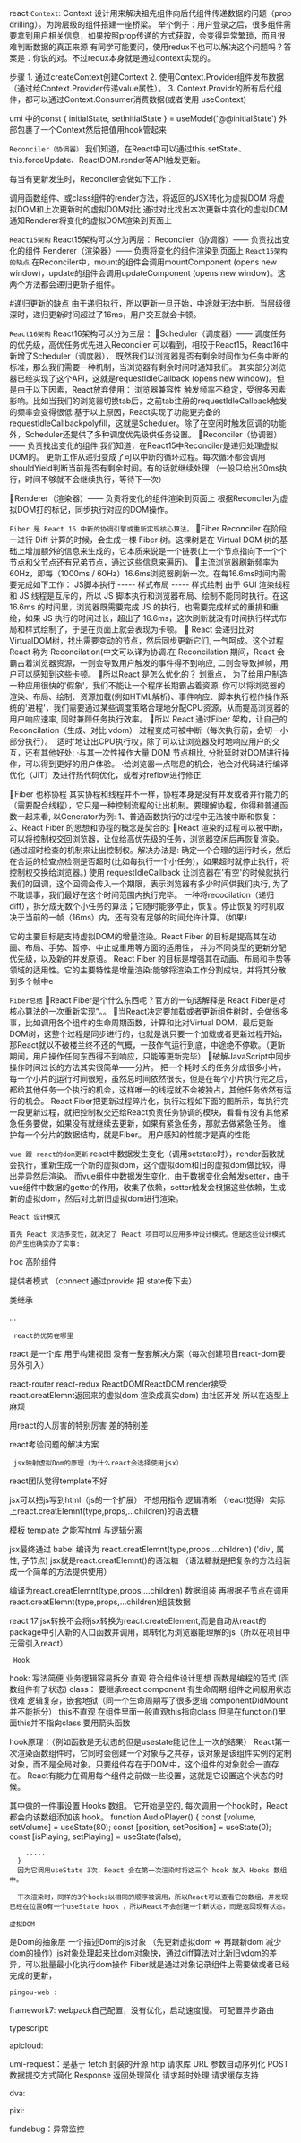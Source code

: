 react 
`Context`: Context 设计用来解决祖先组件向后代组件传递数据的问题（prop drilling）。为跨层级的组件搭建一座桥梁。
举个例子：用户登录之后，很多组件需要拿到用户相关信息，如果按照prop传递的方式获取，会变得异常繁琐，而且很难判断数据的真正来源
有同学可能要问，使用redux不也可以解决这个问题吗？答案是：你说的对。不过redux本身就是通过context实现的。

步骤 1. 通过createContext创建Context 2. 使用Context.Provider组件发布数据（通过给Context.Provider传递value属性）。 3. Context.Providr的所有后代组件，都可以通过Context.Consumer消费数据(或者使用 useContext)


umi 中的const { initialState, setInitialState } = useModel('@@initialState') 
外部包裹了一个Context然后把值用hook管起来



`Reconciler（协调器）`
我们知道，在React中可以通过this.setState、this.forceUpdate、ReactDOM.render等API触发更新。

每当有更新发生时，Reconciler会做如下工作：

调用函数组件、或class组件的render方法，将返回的JSX转化为虚拟DOM
将虚拟DOM和上次更新时的虚拟DOM对比
通过对比找出本次更新中变化的虚拟DOM
通知Renderer将变化的虚拟DOM渲染到页面上

`React15架构`
React15架构可以分为两层：
Reconciler（协调器）—— 负责找出变化的组件
Renderer（渲染器）—— 负责将变化的组件渲染到页面上
`React15架构的缺点`
在Reconciler中，mount的组件会调用mountComponent (opens new window)，update的组件会调用updateComponent (opens new window)。这两个方法都会递归更新子组件。

#递归更新的缺点
由于递归执行，所以更新一旦开始，中途就无法中断。当层级很深时，递归更新时间超过了16ms，用户交互就会卡顿。



`React16架构`
React16架构可以分为三层：
🔴Scheduler（调度器）—— 调度任务的优先级，高优任务优先进入Reconciler
可以看到，相较于React15，React16中新增了Scheduler（调度器），
既然我们以浏览器是否有剩余时间作为任务中断的标准，那么我们需要一种机制，当浏览器有剩余时间时通知我们。
其实部分浏览器已经实现了这个API，这就是requestIdleCallback (opens new window)。但是由于以下因素，React放弃使用：
浏览器兼容性
触发频率不稳定，受很多因素影响。比如当我们的浏览器切换tab后，之前tab注册的requestIdleCallback触发的频率会变得很低
基于以上原因，React实现了功能更完备的requestIdleCallbackpolyfill，这就是Scheduler。除了在空闲时触发回调的功能外，Scheduler还提供了多种调度优先级供任务设置。
🔴Reconciler（协调器）—— 负责找出变化的组件
我们知道，在React15中Reconciler是递归处理虚拟DOM的。
更新工作从递归变成了可以中断的循环过程。每次循环都会调用shouldYield判断当前是否有剩余时间。有的话就继续处理 （一般只给出30ms执行，时间不够就不会继续执行，等待下一次）

🔴Renderer（渲染器）—— 负责将变化的组件渲染到页面上
根据Reconciler为虚拟DOM打的标记，同步执行对应的DOM操作。

`Fiber 是 React 16 中新的协调引擎或重新实现核心算法。`
🔴Fiber Reconciler 在阶段一进行 Diff 计算的时候，会生成一棵 Fiber 树。这棵树是在 Virtual DOM 树的基础上增加额外的信息来生成的，它本质来说是一个链表(上一个节点指向下一个个节点和父节点还有兄弟节点，通过这些信息来遍历)。
🔴主流浏览器刷新频率为60Hz，即每（1000ms / 60Hz）16.6ms浏览器刷新一次。在每16.6ms时间内需要完成如下工作： JS脚本执行 -----  样式布局 ----- 样式绘制
由于 GUI 渲染线程和 JS 线程是互斥的，所以 JS 脚本执行和浏览器布局、绘制不能同时执行。在这 16.6ms 的时间里，浏览器既需要完成 JS 的执行，也需要完成样式的重排和重绘，如果 JS 执行的时间过长，超出了 16.6ms，这次刷新就没有时间执行样式布局和样式绘制了，于是在页面上就会表现为卡顿。
🔴 React 会递归比对VirtualDOM树，找出需要变动的节点，然后同步更新它们, 一气呵成。这个过程 React 称为 Reconcilation(中文可以译为协调.在 Reconcilation 期间，React 会霸占着浏览器资源，一则会导致用户触发的事件得不到响应, 二则会导致掉帧，用户可以感知到这些卡顿。
🔴所以React 是怎么优化的？ 划重点， 为了给用户制造一种应用很快的'假象'，我们不能让一个程序长期霸占着资源. 你可以将浏览器的渲染、布局、绘制、资源加载(例如HTML解析)、事件响应、脚本执行视作操作系统的'进程'，我们需要通过某些调度策略合理地分配CPU资源，从而提高浏览器的用户响应速率, 同时兼顾任务执行效率。
🔴所以 React 通过Fiber 架构，让自己的Reconcilation（生成、对比 vdom） 过程变成可被中断（每次执行前，会切一小部分执行）。 '适时'地让出CPU执行权，除了可以让浏览器及时地响应用户的交互，还有其他好处:
 ·与其一次性操作大量 DOM 节点相比, 分批延时对DOM进行操作，可以得到更好的用户体验。
 ·给浏览器一点喘息的机会，他会对代码进行编译优化（JIT）及进行热代码优化，或者对reflow进行修正.

🔴Fiber 也称协程 其实协程和线程并不一样，协程本身是没有并发或者并行能力的（需要配合线程），它只是一种控制流程的让出机制。要理解协程，你得和普通函数一起来看, 以Generator为例:
1、普通函数执行的过程中无法被中断和恢复：
2、React Fiber 的思想和协程的概念是契合的: 🔴React 渲染的过程可以被中断，可以将控制权交回浏览器，让位给高优先级的任务，浏览器空闲后再恢复渲染。(通过超时检查的机制来让出控制权。解决办法是: 确定一个合理的运行时长，然后在合适的检查点检测是否超时(比如每执行一个小任务)，如果超时就停止执行，将控制权交换给浏览器。)
使用 requestIdleCallback 让浏览器在'有空'的时候就执行我们的回调，这个回调会传入一个期限，表示浏览器有多少时间供我们执行, 为了不耽误事，我们最好在这个时间范围内执行完毕。
⼀种将recocilation（递归diff），拆分成⽆数个⼩任务的算法；它随时能够停⽌，恢复。停⽌恢复的时机取决于当前的⼀帧（16ms）内，还有没有⾜够的时间允许计算。（如果）

它的主要目标是支持虚拟DOM的增量渲染。React Fiber 的目标是提高其在动画、布局、手势、暂停、中止或重用等方面的适用性，
并为不同类型的更新分配优先级，以及新的并发原语。
React Fiber 的目标是增强其在动画、布局和手势等领域的适用性。它的主要特性是增量渲染:能够将渲染工作分割成块，并将其分散到多个帧中e

`Fiber总结`
🔴React Fiber是个什么东西呢？官方的一句话解释是 React Fiber是对核心算法的一次重新实现”。。
🔴当React决定要加载或者更新组件树时，会做很多事，比如调用各个组件的生命周期函数，计算和比对Virtual DOM，最后更新DOM树，这整个过程是同步进行的，也就是说只要一个加载或者更新过程开始，那React就以不破楼兰终不还的气概，一鼓作气运行到底，中途绝不停歇。（更新期间，用户操作任何东西得不到响应，只能等更新完毕）
🔴破解JavaScript中同步操作时间过长的方法其实很简单——分片。
把一个耗时长的任务分成很多小片，每一个小片的运行时间很短，虽然总时间依然很长，但是在每个小片执行完之后，都给其他任务一个执行的机会，这样唯一的线程就不会被独占，其他任务依然有运行的机会。
React Fiber把更新过程碎片化，执行过程如下面的图所示，每执行完一段更新过程，就把控制权交还给React负责任务协调的模块，看看有没有其他紧急任务要做，如果没有就继续去更新，如果有紧急任务，那就去做紧急任务。
维护每一个分片的数据结构，就是Fiber。
用户感知的性能才是真的性能


`vue 跟 react的dom更新`
react中数据发生变化（调用setstate时），render函数就会执行，重新生成一个新的虚拟dom，这个虚拟dom和旧的虚拟dom做比较，得出差异然后渲染。
而vue组件中数据发生变化，由于数据变化会触发setter，由于vue组件中数据的getter的作用，收集了依赖，setter触发会根据这些依赖，生成新的虚拟dom，然后对比新旧虚拟dom进行渲染。









`React 设计模式`

`首先 React 灵活多变性，就决定了 React 项目可以应用多种设计模式。但是这些设计模式的产生也确实办了实事:`

hoc 高阶组件

提供者模式 （connect 通过provide 把 state传下去）

类继承

...



` react的优势在哪里`

 react 是一个库 用于构建视图 没有一整套解决方案（每次创建项目react-dom要另外引入）

 react-router react-redux ReactDOM(ReactDOM.render接受react.creatElemnt返回来的虚拟dom 渲染成真实dom) 由社区开发  所以在选型上麻烦

 用react的人厉害的特别厉害 差的特别差

 react考验问题的解决方案



` jsx映射虚拟Dom的原理（为什么react会选择使用jsx）`

 react团队觉得template不好

 jsx可以把js写到html（js的一个扩展）  不想用指令  逻辑清晰 （react觉得）实际上react.creatElemnt(type,props,...children)的语法糖

 模板 template 之能写html  与逻辑分离


 jsx最终通过 babel 编译为 react.creatElemnt(type,props,...children) ('div', 属性, 子节点)  jsx就是react.creatElemnt()的语法糖
 （语法糖就是把复杂的方法组装成一个简单的方法提供使用）


 编译为react.creatElemnt(type,props,...children)  数据组装 再根据子节点在调用react.creatElemnt(type,props,...children)组装数据




 react 17 jsx转换不会将jsx转换为react.createElement,而是自动从react的package中引入新的入口函数并调用，即转化为浏览器能理解的js（所以在项目中无需引入react）




` Hook`

 hook: 写法简便 业务逻辑容易拆分 直观  符合组件设计思想  函数是编程的范式  (函数组件有了状态)
 class： 要继承react.component 有生命周期  组件之间服用状态很难  逻辑复杂，嵌套地狱（同一个生命周期写了很多逻辑 componentDidMount并不能拆分）
        this不直观  在组件里面一般直观this指向class 但是在function()里面this并不指向class 要用箭头函数

hook原理：（例如函数是无状态的但是usestate能记住上一次的结果） React第一次渲染函数组件时，它同时会创建一个对象与之共存，该对象是该组件实例的定制对象，而不是全局对象。只要组件存在于DOM中，这个组件的对象就会一直存在。
React有能力在调用每个组件之前做一些设置，这就是它设置这个状态的时候。

其中做的一件事设置 Hooks 数组。 它开始是空的, 每次调用一个hook时，React 都会向该数组添加该 hook。
function AudioPlayer() {
        const [volume, setVolume] = useState(80);
        const [position, setPosition] = useState(0);
        const [isPlaying, setPlaying] = useState(false);
      
        .....
      }
      因为它调用useState 3次，React 会在第一次渲染时将这三个 hook 放入 Hooks 数组中。
      
      下次渲染时，同样的3个hooks以相同的顺序被调用，所以React可以查看它的数组，并发现已经在位置0有一个useState hook ，所以React不会创建一个新状态，而是返回现有状态。






`虚拟DOM `

是Dom的抽象层 一个描述Dom的js对象   （先更新虚拟dom => 再跟新dom 减少dom的操作）js对象处理起来比dom对象快，通过diff算法对比新旧vdom的差异，可以批量最小化执行dom操作
Fiber就是通过对象记录组件上需要做或者已经完成的更新，








`pingou-web : `

framework7: webpack自己配置，没有优化，启动速度慢。 可配置异步路由

typescript:

apicloud:

umi-request：是基于 fetch 封装的开源 http 请求库 
URL 参数自动序列化
POST 数据提交方式简化
Response 返回处理简化
请求超时处理
请求缓存支持


dva:

pixi:

fundebug：异常监控

